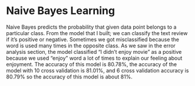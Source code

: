 # Naive Bayes Learning
Naive Bayes predicts the probability that given data point belongs to a particular class. From the model that I built; we can classify the text review if it’s positive or negative. Sometimes we got misclassified because the word is used many times in the opposite class. As we saw in the error analysis section, the model classified “I didn’t enjoy movie” as a positive because we used “enjoy” word a lot of times to explain our feeling about enjoyment. The accuracy of this model is 80.78%, the accuracy of the model with 10 cross validation is 81.01%, and 6 cross validation accuracy is 80.79% so the accuracy of this model is about 81%. 
